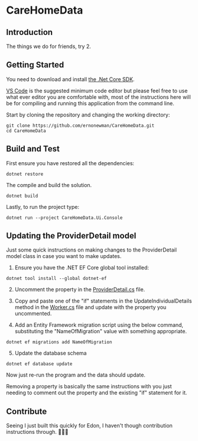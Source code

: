 # CareHomeData

## Introduction

The things we do for friends, try 2.

## Getting Started

You need to download and install [the .Net Core SDK](https://dotnet.microsoft.com/download).

[VS Code](https://code.visualstudio.com/download) is the suggested minimum code editor but please feel free to use what ever editor you are comfortable with, most of the instructions here will be for compiling and running this application from the command line.

Start by cloning the repository and changing the working directory:

```batch
git clone https://github.com/ernonewman/CareHomeData.git
cd CareHomeData
```

## Build and Test

First ensure you have restored all the dependencies:

```batch
dotnet restore
```

The compile and build the solution.

```batch
dotnet build
```

Lastly, to run the project type:

```batch
dotnet run --project CareHomeData.Ui.Console
```

## Updating the ProviderDetail model

Just some quick instructions on making changes to the ProviderDetail model class in case you want to make updates.

01. Ensure you have the .NET EF Core global tool installed:

```batch
dotnet tool install --global dotnet-ef
```

02. Uncomment the property in the [ProviderDetail.cs](.\CareHomeData.Ui.Console\Models\ProviderDetail.cs) file.

03. Copy and paste one of the "if" statements in the UpdateIndividualDetails method in the [Worker.cs](.\CareHomeData.Ui.Console\Worker.cs) file and update with the property you uncommented.

04. Add an Entity Framework migration script using the below command, substituting the "NameOfMigration" value with something appropriate.

```batch
dotnet ef migrations add NameOfMigration
```

05. Update the database schema

```batch
dotnet ef database update
```

Now just re-run the program and the data should update.

Removing a property is basically the same instructions with you just needing to comment out the property and the existing "if" statement for it.

## Contribute

Seeing I just built this quickly for Edon, I haven't though contribution instructions through. 🤷🏽‍♂️
